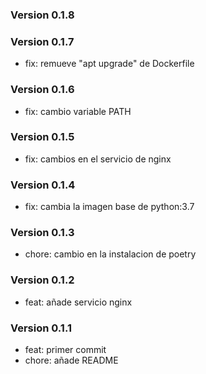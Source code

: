 ### Version 0.1.8

### Version 0.1.7
- fix: remueve "apt upgrade" de Dockerfile

### Version 0.1.6
- fix: cambio variable PATH

### Version 0.1.5
- fix: cambios en el servicio de nginx

### Version 0.1.4
- fix: cambia la imagen base de python:3.7

### Version 0.1.3
- chore: cambio en la instalacion de poetry

### Version 0.1.2
- feat: añade servicio nginx

### Version 0.1.1
- feat: primer commit
- chore: añade README
